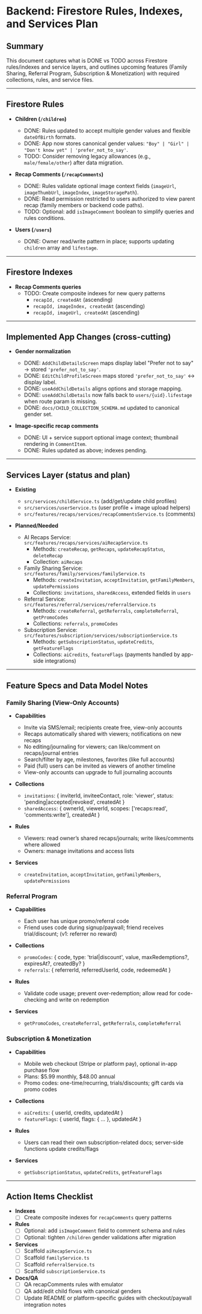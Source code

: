 # Backend: Firestore Rules, Indexes, and Services Plan

## Summary
This document captures what is DONE vs TODO across Firestore rules/indexes and service layers, and outlines upcoming features (Family Sharing, Referral Program, Subscription & Monetization) with required collections, rules, and service files.

---

## Firestore Rules

- __Children (`/children`)__
  - DONE: Rules updated to accept multiple gender values and flexible `dateOfBirth` formats.
  - DONE: App now stores canonical gender values: `"Boy" | "Girl" | "Don't know yet" | 'prefer_not_to_say'`.
  - TODO: Consider removing legacy allowances (e.g., `male/female/other`) after data migration.

- __Recap Comments (`/recapComments`)__
  - DONE: Rules validate optional image context fields (`imageUrl`, `imageThumbUrl`, `imageIndex`, `imageStoragePath`).
  - DONE: Read permission restricted to users authorized to view parent recap (family members or backend code paths).
  - TODO: Optional: add `isImageComment` boolean to simplify queries and rules conditions.

- __Users (`/users`)__
  - DONE: Owner read/write pattern in place; supports updating `children` array and `lifestage`.

---

## Firestore Indexes

- __Recap Comments queries__
  - TODO: Create composite indexes for new query patterns
    - `recapId, createdAt` (ascending)
    - `recapId, imageIndex, createdAt` (ascending)
    - `recapId, imageUrl, createdAt` (ascending)

---

## Implemented App Changes (cross-cutting)

- __Gender normalization__
  - DONE: `AddChildDetailsScreen` maps display label "Prefer not to say" → stored `'prefer_not_to_say'`.
  - DONE: `EditChildProfileScreen` maps stored `'prefer_not_to_say'` ↔ display label.
  - DONE: `useAddChildDetails` aligns options and storage mapping.
  - DONE: `useAddChildDetails` now falls back to `users/{uid}.lifestage` when route param is missing.
  - DONE: `docs/CHILD_COLLECTION_SCHEMA.md` updated to canonical gender set.

- __Image-specific recap comments__
  - DONE: UI + service support optional image context; thumbnail rendering in `CommentItem`.
  - DONE: Rules updated as above; indexes pending.

---

## Services Layer (status and plan)

- __Existing__
  - `src/services/childService.ts` (add/get/update child profiles)
  - `src/services/userService.ts` (user profile + image upload helpers)
  - `src/features/recaps/services/recapCommentsService.ts` (comments)

- __Planned/Needed__
  - AI Recaps Service: `src/features/recaps/services/aiRecapService.ts`
    - Methods: `createRecap`, `getRecaps`, `updateRecapStatus`, `deleteRecap`
    - Collection: `aiRecaps`
  - Family Sharing Service: `src/features/family/services/familyService.ts`
    - Methods: `createInvitation`, `acceptInvitation`, `getFamilyMembers`, `updatePermissions`
    - Collections: `invitations`, `sharedAccess`, extended fields in `users`
  - Referral Service: `src/features/referral/services/referralService.ts`
    - Methods: `createReferral`, `getReferrals`, `completeReferral`, `getPromoCodes`
    - Collections: `referrals`, `promoCodes`
  - Subscription Service: `src/features/subscription/services/subscriptionService.ts`
    - Methods: `getSubscriptionStatus`, `updateCredits`, `getFeatureFlags`
    - Collections: `aiCredits`, `featureFlags` (payments handled by app-side integrations)

---

## Feature Specs and Data Model Notes

### Family Sharing (View-Only Accounts)
- __Capabilities__
  - Invite via SMS/email; recipients create free, view-only accounts
  - Recaps automatically shared with viewers; notifications on new recaps
  - No editing/journaling for viewers; can like/comment on recaps/journal entries
  - Search/filter by age, milestones, favorites (like full accounts)
  - Paid (full) users can be invited as viewers of another timeline
  - View-only accounts can upgrade to full journaling accounts

- __Collections__
  - `invitations`: { inviterId, inviteeContact, role: 'viewer', status: 'pending|accepted|revoked', createdAt }
  - `sharedAccess`: { ownerId, viewerId, scopes: ['recaps:read', 'comments:write'], createdAt }

- __Rules__
  - Viewers: read owner’s shared recaps/journals; write likes/comments where allowed
  - Owners: manage invitations and access lists

- __Services__
  - `createInvitation`, `acceptInvitation`, `getFamilyMembers`, `updatePermissions`

### Referral Program
- __Capabilities__
  - Each user has unique promo/referral code
  - Friend uses code during signup/paywall; friend receives trial/discount; (v1: referrer no reward)

- __Collections__
  - `promoCodes`: { code, type: 'trial|discount', value, maxRedemptions?, expiresAt?, createdBy? }
  - `referrals`: { referrerId, referredUserId, code, redeemedAt }

- __Rules__
  - Validate code usage; prevent over-redemption; allow read for code-checking and write on redemption

- __Services__
  - `getPromoCodes`, `createReferral`, `getReferrals`, `completeReferral`

### Subscription & Monetization
- __Capabilities__
  - Mobile web checkout (Stripe or platform pay), optional in-app purchase flow
  - Plans: $5.99 monthly, $48.00 annual
  - Promo codes: one-time/recurring, trials/discounts; gift cards via promo codes

- __Collections__
  - `aiCredits`: { userId, credits, updatedAt }
  - `featureFlags`: { userId, flags: { ... }, updatedAt }

- __Rules__
  - Users can read their own subscription-related docs; server-side functions update credits/flags

- __Services__
  - `getSubscriptionStatus`, `updateCredits`, `getFeatureFlags`

---

## Action Items Checklist

- __Indexes__
  - [ ] Create composite indexes for `recapComments` query patterns

- __Rules__
  - [ ] Optional: add `isImageComment` field to comment schema and rules
  - [ ] Optional: tighten `/children` gender validations after migration

- __Services__
  - [ ] Scaffold `aiRecapService.ts`
  - [ ] Scaffold `familyService.ts`
  - [ ] Scaffold `referralService.ts`
  - [ ] Scaffold `subscriptionService.ts`

- __Docs/QA__
  - [ ] QA recapComments rules with emulator
  - [ ] QA add/edit child flows with canonical genders
  - [ ] Update README or platform-specific guides with checkout/paywall integration notes
